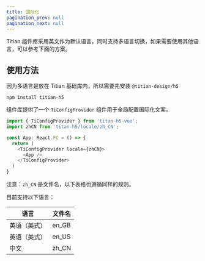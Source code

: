 ```yaml
---
title: 国际化
pagination_prev: null
pagination_next: null
---
```


Titian 组件库采用英文作为默认语言，同时支持多语言切换，如果需要使用其他语言，可以参考下面的方案。

## 使用方法

因为多语言是放在 Titian 基础库内，所以需要先安装 `@titian-design/h5`

```shell showLineNumbers
npm install titian-h5
```

组件库提供了一个 `TiConfigProvider` 组件用于全局配置国际化文案。

```typescript tsx showLineNumbers
import { TiConfigProvider } from 'titan-h5-vue';
import zhCN from 'titan-h5/locale/zh_CN';

const App: React.FC = () => {
  return (
    <TiConfigProvider locale={zhCN}>
      <App />
    </TiConfigProvider>
  )
}
```

注意：`zh_CN` 是文件名，以下表格也遵循同样的规则。

目前支持以下语言：

| 语言 | 文件名 |
| ----- | ----|
| 英语（美式）| en_GB |
| 英语（美式）| en_US |
| 中文  | zh_CN |
